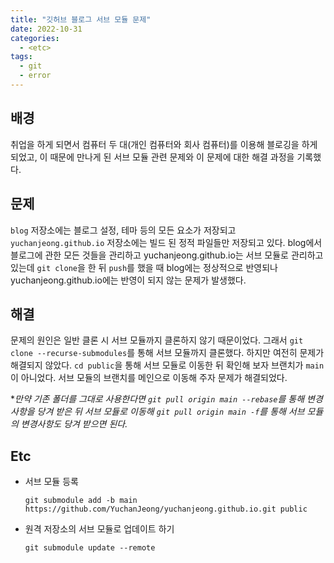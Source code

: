 ```yaml
---
title: "깃허브 블로그 서브 모듈 문제"
date: 2022-10-31
categories:
  - <etc>
tags:
  - git
  - error
---
```


## 배경

취업을 하게 되면서 컴퓨터 두 대(개인 컴퓨터와 회사 컴퓨터)를 이용해 블로깅을 하게 되었고, 이 때문에 만나게 된 서브 모듈 관련 문제와 이 문제에 대한 해결 과정을 기록했다.

## 문제

`blog` 저장소에는 블로그 설정, 테마 등의 모든 요소가 저장되고 `yuchanjeong.github.io` 저장소에는 빌드 된 정적 파일들만 저장되고 있다. blog에서 블로그에 관한 모든 것들을 관리하고 yuchanjeong.github.io는 서브 모듈로 관리하고 있는데 `git clone`을 한 뒤 `push`를 했을 때 blog에는 정상적으로 반영되나 yuchanjeong.github.io에는 반영이 되지 않는 문제가 발생했다.

## 해결

문제의 원인은 일반 클론 시 서브 모듈까지 클론하지 않기 때문이었다. 그래서 `git clone --recurse-submodules`를 통해 서브 모듈까지 클론했다. 하지만 여전히 문제가 해결되지 않았다. `cd public`을 통해 서브 모듈로 이동한 뒤 확인해 보자 브랜치가 `main`이 아니었다. 서브 모듈의 브랜치를 메인으로 이동해 주자 문제가 해결되었다.

\*_만약 기존 폴더를 그대로 사용한다면 `git pull origin main --rebase`를 통해 변경사항을 당겨 받은 뒤 서브 모듈로 이동해 `git pull origin main -f`를 통해 서브 모듈의 변경사항도 당겨 받으면 된다._

## Etc

- 서브 모듈 등록
  ```
  git submodule add -b main https://github.com/YuchanJeong/yuchanjeong.github.io.git public
  ```
- 원격 저장소의 서브 모듈로 업데이트 하기
  ```
  git submodule update --remote
  ```
